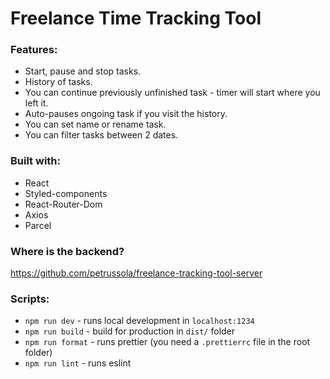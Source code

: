 # Freelance Time Tracking Tool

### Features:

- Start, pause and stop tasks.
- History of tasks.
- You can continue previously unfinished task - timer will start where you left it.
- Auto-pauses ongoing task if you visit the history.
- You can set name or rename task.
- You can filter tasks between 2 dates.

### Built with:

- React
- Styled-components
- React-Router-Dom
- Axios
- Parcel

### Where is the backend?

https://github.com/petrussola/freelance-tracking-tool-server

### Scripts:

- `npm run dev` - runs local development in `localhost:1234`
- `npm run build` - build for production in `dist/` folder
- `npm run format` - runs prettier (you need a `.prettierrc` file in the root folder)
- `npm run lint` - runs eslint
